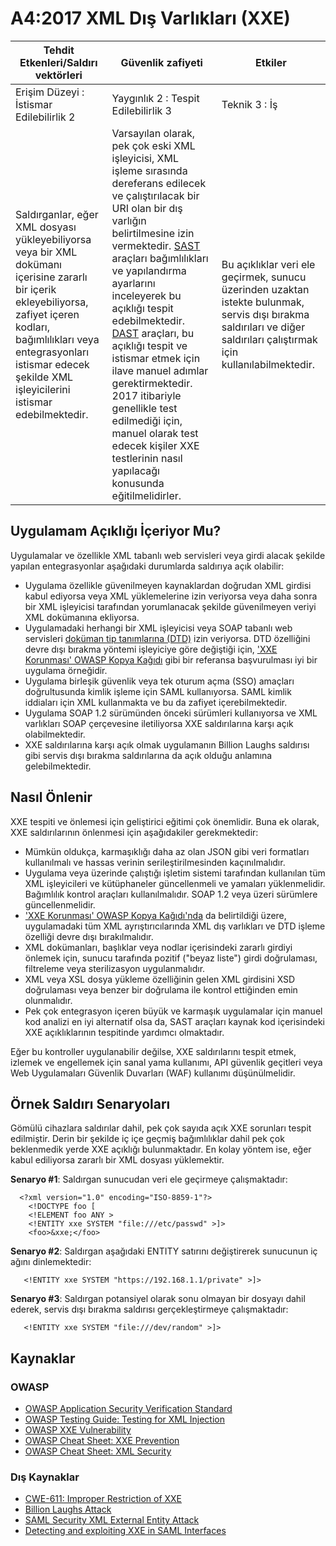 # A4:2017 XML Dış Varlıkları (XXE)

| Tehdit Etkenleri/Saldırı vektörleri | Güvenlik zafiyeti           | Etkiler               |
| -- | -- | -- |
| Erişim Düzeyi : İstismar Edilebilirlik 2 | Yaygınlık 2 : Tespit Edilebilirlik 3 | Teknik 3 : İş |
| Saldırganlar, eğer XML dosyası yükleyebiliyorsa veya bir XML dokümanı içerisine zararlı bir içerik ekleyebiliyorsa, zafiyet içeren kodları, bağımlılıkları veya entegrasyonları istismar edecek şekilde XML işleyicilerini istismar edebilmektedir. | Varsayılan olarak, pek çok eski XML işleyicisi, XML işleme sırasında dereferans edilecek ve çalıştırılacak bir URI olan bir dış varlığın belirtilmesine izin vermektedir. [SAST](https://www.owasp.org/index.php/Source_Code_Analysis_Tools) araçları bağımlılıkları ve yapılandırma ayarlarını inceleyerek bu açıklığı tespit edebilmektedir. [DAST](https://www.owasp.org/index.php/Category:Vulnerability_Scanning_Tools) araçları, bu açıklığı tespit ve istismar etmek için ilave manuel adımlar gerektirmektedir. 2017 itibariyle genellikle test edilmediği için, manuel olarak test edecek kişiler XXE testlerinin nasıl yapılacağı konusunda eğitilmelidirler. | Bu açıklıklar veri ele geçirmek, sunucu üzerinden uzaktan istekte bulunmak, servis dışı bırakma saldırıları ve diğer saldırıları çalıştırmak için kullanılabilmektedir. |

## Uygulamam Açıklığı İçeriyor Mu?

Uygulamalar ve özellikle XML tabanlı web servisleri veya girdi alacak şekilde yapılan entegrasyonlar aşağıdaki durumlarda saldırıya açık olabilir:

* Uygulama özellikle güvenilmeyen kaynaklardan doğrudan XML girdisi kabul ediyorsa veya XML yüklemelerine izin veriyorsa veya daha sonra bir XML işleyicisi tarafından yorumlanacak şekilde güvenilmeyen veriyi XML dokümanına ekliyorsa.
* Uygulamadaki herhangi bir XML işleyicisi veya SOAP tabanlı web servisleri [doküman tip tanımlarına (DTD)](https://en.wikipedia.org/wiki/Document_type_definition) izin veriyorsa. DTD özelliğini devre dışı bırakma yöntemi işleyiciye göre değiştiği için, ['XXE Korunması' OWASP Kopya Kağıdı](https://www.owasp.org/index.php/XML_External_Entity_(XXE)_Prevention_Cheat_Sheet) gibi bir referansa başvurulması iyi bir uygulama örneğidir.
* Uygulama birleşik güvenlik veya tek oturum açma (SSO) amaçları doğrultusunda kimlik işleme için SAML kullanıyorsa. SAML kimlik iddiaları için XML kullanmakta ve bu da zafiyet içerebilmektedir.
* Uygulama SOAP 1.2 sürümünden önceki sürümleri kullanıyorsa ve XML varlıkları SOAP çerçevesine iletiliyorsa XXE saldırılarına karşı açık olabilmektedir.
* XXE saldırılarına karşı açık olmak uygulamanın Billion Laughs saldırısı gibi servis dışı bırakma saldırılarına da açık olduğu anlamına gelebilmektedir.

## Nasıl Önlenir

XXE tespiti ve önlemesi için geliştirici eğitimi çok önemlidir. Buna ek olarak, XXE saldırılarının önlenmesi için aşağıdakiler gerekmektedir:

* Mümkün oldukça, karmaşıklığı daha az olan JSON gibi veri formatları kullanılmalı ve hassas verinin serileştirilmesinden kaçınılmalıdır.
* Uygulama veya üzerinde çalıştığı işletim sistemi tarafından kullanılan tüm XML işleyicileri ve kütüphaneler güncellenmeli ve yamaları yüklenmelidir. Bağımlılık kontrol araçları kullanılmalıdır. SOAP 1.2 veya üzeri sürümlere güncellenmelidir.
* ['XXE Korunması' OWASP Kopya Kağıdı'nda](https://www.owasp.org/index.php/XML_External_Entity_(XXE)_Prevention_Cheat_Sheet) da belirtildiği üzere, uygulamadaki tüm XML ayrıştırıcılarında XML dış varlıkları ve DTD işleme özelliği devre dışı bırakılmalıdır.
* XML dokümanları, başlıklar veya nodlar içerisindeki zararlı girdiyi önlemek için, sunucu tarafında pozitif ("beyaz liste") girdi doğrulaması, filtreleme veya sterilizasyon uygulanmalıdır.
* XML veya XSL dosya yükleme özelliğinin gelen XML girdisini XSD doğrulaması veya benzer bir doğrulama ile kontrol ettiğinden emin olunmalıdır.
* Pek çok entegrasyon içeren büyük ve karmaşık uygulamalar için manuel kod analizi en iyi alternatif olsa da, SAST araçları kaynak kod içerisindeki XXE açıklıklarının tespitinde yardımcı olmaktadır.

Eğer bu kontroller uygulanabilir değilse, XXE saldırılarını tespit etmek, izlemek ve engellemek için sanal yama kullanımı, API güvenlik geçitleri veya Web Uygulamaları Güvenlik Duvarları (WAF) kullanımı düşünülmelidir.

## Örnek Saldırı Senaryoları

Gömülü cihazlara saldırılar dahil, pek çok sayıda açık XXE sorunları tespit edilmiştir. Derin bir şekilde iç içe geçmiş bağımlılıklar dahil pek çok beklenmedik yerde XXE açıklığı bulunmaktadır. En kolay yöntem ise, eğer kabul ediliyorsa zararlı bir XML dosyası yüklemektir.

**Senaryo #1**: Saldırgan sunucudan veri ele geçirmeye çalışmaktadır:

```
  <?xml version="1.0" encoding="ISO-8859-1"?>
    <!DOCTYPE foo [
    <!ELEMENT foo ANY >
    <!ENTITY xxe SYSTEM "file:///etc/passwd" >]>
    <foo>&xxe;</foo>
```

**Senaryo #2**: Saldırgan aşağıdaki ENTITY satırını değiştirerek sunucunun iç ağını dinlemektedir:

```
   <!ENTITY xxe SYSTEM "https://192.168.1.1/private" >]>
```

**Senaryo #3**: Saldırgan potansiyel olarak sonu olmayan bir dosyayı dahil ederek, servis dışı bırakma saldırısı gerçekleştirmeye çalışmaktadır:

```
   <!ENTITY xxe SYSTEM "file:///dev/random" >]>
```

## Kaynaklar

### OWASP

* [OWASP Application Security Verification Standard](https://www.owasp.org/index.php/Category:OWASP_Application_Security_Verification_Standard_Project#tab=Home)
* [OWASP Testing Guide: Testing for XML Injection](https://www.owasp.org/index.php/Testing_for_XML_Injection_(OTG-INPVAL-008))
* [OWASP XXE Vulnerability](https://www.owasp.org/index.php/XML_External_Entity_(XXE)_Processing)
* [OWASP Cheat Sheet: XXE Prevention](https://www.owasp.org/index.php/XML_External_Entity_(XXE)_Prevention_Cheat_Sheet)
* [OWASP Cheat Sheet: XML Security](https://www.owasp.org/index.php/XML_Security_Cheat_Sheet)

### Dış Kaynaklar

* [CWE-611: Improper Restriction of XXE](https://cwe.mitre.org/data/definitions/611.html)
* [Billion Laughs Attack](https://en.wikipedia.org/wiki/Billion_laughs_attack)
* [SAML Security XML External Entity Attack](https://secretsofappsecurity.blogspot.tw/2017/01/saml-security-xml-external-entity-attack.html)
* [Detecting and exploiting XXE in SAML Interfaces](https://web-in-security.blogspot.tw/2014/11/detecting-and-exploiting-xxe-in-saml.html)
